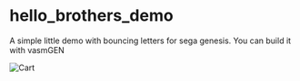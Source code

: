 # hello_brothers_demo
A simple little demo with bouncing letters for sega genesis. You can build it with vasmGEN

![Cart](https://user-images.githubusercontent.com/99411254/200161226-5d84d21e-254c-4741-a7c4-d1f3bd7b0237.gif)
